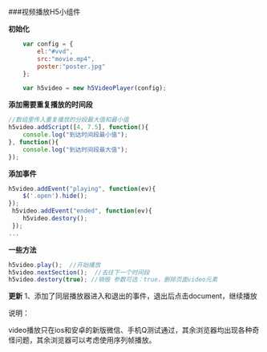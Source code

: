 ###视频播放H5小组件



**初始化**

```javascript
    var config = {
        el:"#vvd",
        src:"movie.mp4",
        poster:"poster.jpg"
    };

    var h5video = new h5VideoPlayer(config);
```

**添加需要重复播放的时间段**

```javascript
//数组里传入重复播放的分段最大值和最小值
h5video.addScript([4, 7.5], function(){
    console.log("到达时间段最小值");
}, function(){
    console.log("到达时间段最大值");
});
```

**添加事件**

```javascript
h5video.addEvent("playing", function(ev){
    $('.open').hide();
});
 h5video.addEvent("ended", function(ev){
   	h5video.destory();
 });
...
```

**一些方法**

```javascript
h5video.play();  //开始播放
h5video.nextSection();  //去往下一个时间段
h5video.destory(true); //销毁 参数可选：true，删除页面video元素
```

**更新**
1、添加了同层播放器进入和退出的事件，退出后点击document，继续播放

说明：

video播放只在ios和安卓的新版微信、手机Q测试通过，其余浏览器均出现各种奇怪问题，其余浏览器可以考虑使用序列帧播放。